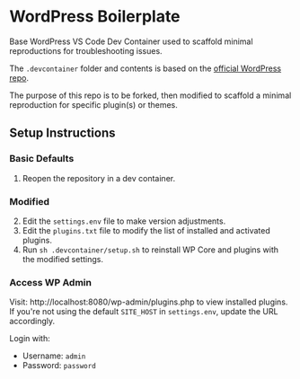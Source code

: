 # WordPress Boilerplate

Base WordPress VS Code Dev Container used to scaffold minimal reproductions for troubleshooting
issues.

The `.devcontainer` folder and contents is based on the
[official WordPress repo](https://github.com/WordPress/wordpress-develop/tree/trunk/.devcontainer).

The purpose of this repo is to be forked, then modified to scaffold a minimal reproduction for
specific plugin(s) or themes.

## Setup Instructions

### Basic Defaults

1. Reopen the repository in a dev container.

### Modified

2. Edit the `settings.env` file to make version adjustments.
3. Edit the `plugins.txt` file to modify the list of installed and activated plugins.
4. Run `sh .devcontainer/setup.sh` to reinstall WP Core and plugins with the modified settings.

### Access WP Admin

Visit: http://localhost:8080/wp-admin/plugins.php to view installed plugins. If you're not using the
default `SITE_HOST` in `settings.env`, update the URL accordingly.

Login with:

-   Username: `admin`
-   Password: `password`
